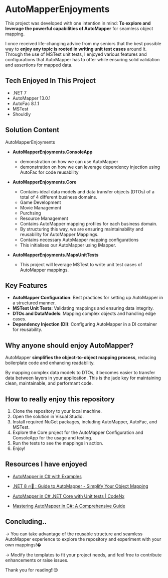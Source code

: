 # AutoMapperEnjoyments

This project was developed with one intention in mind: **To explore and leverage the powerful capabilities of AutoMapper** for seamless object mapping.

I once received life-changing advice from my seniors that the best possible way to **enjoy any topic is rooted in writing unit test cases** around it. Through the use of MSTest unit tests, I enjoyed various features and configurations that AutoMapper has to offer while ensuring solid validation and assertions for mapped data.

## Tech Enjoyed In This Project

- .NET 7
- AutoMapper 13.0.1
- AutoFac 8.1.1
- MSTest
- Shouldly

## Solution Content

AutoMapperEnjoyments

- **AutoMapperEnjoyments.ConsoleApp**
	- demonstration on how we can use AutoMapper
	- demonstration on how we can leverage dependency injection using AutoFac for code reusability

- **AutoMapperEnjoyments.Core**
	- Contains ideal data models and data transfer objects (DTOs) of a total of 4 different business domains.
	- Game Development
	- Movie Management
	- Purchsing
	- Resource Management
	- Contains AutoMapper mapping profiles for each business domain.
	- By structuring this way, we are ensuring maintainability and reusability for AutoMapper Mappings.
	- Contains necessary AutoMapper mapping configurations
	- This initialises our AutoMapper using IMapper.

- **AutoMapperEnjoyments.MapsUnitTests**
	- This project will leverage MSTest to write unit test cases of AutoMapper mappings.

## Key Features

- **AutoMapper Configuration**: Best practices for setting up AutoMapper in a structured manner.
- **MSTest Unit Tests**: Validating mappings and ensuring data integrity.
- **DTOs and DataModels**: Mapping complex objects and handling edge cases.
- **Dependency Injection (DI)**: Configuring AutoMapper in a DI container for reusability.

## Why anyone should enjoy AutoMapper?

AutoMapper **simplifies the object-to-object mapping process**, reducing boilerplate code and enhancing readability.

By mapping complex data models to DTOs, it becomes easier to transfer data between layers in your application. This is the jade key for maintaining clean, maintainable, and performant code.

## How to really enjoy this repository

1. Clone the repository to your local machine.
2. Open the solution in Visual Studio.
3. Install required NuGet packages, including AutoMapper, AutoFac, and MSTest.
4. Explore the Core project for the AutoMapper Configuration and ConsoleApp for the usage and testing.
5. Run the tests to see the mappings in action.
6. Enjoy!

## Resources I have enjoyed

- [AutoMapper in C# with Examples](https://dotnettutorials.net/lesson/automapper-in-c-sharp/)

- [.NET 8 🔥🚀 : Guide to AutoMapper - Simplify Your Object Mapping](https://youtu.be/87fhsf8gfDg?si=yd8-vkDlRmEmHzic)

- [AutoMapper in C# .NET Core with Unit tests | CodeNx](https://medium.com/codenx/automapper-in-net-core-778f9c874164)

- [Mastering AutoMapper in C#: A Comprehensive Guide](https://www.bytehide.com/blog/automapper-csharp)


## Concluding..
-> You can take advantage of the reusable structure and seamless AutoMapper experience to explore the repository and experiment with your own mappings!�

-> Modify the templates to fit your project needs, and feel free to contribute enhancements or raise issues.


Thank you for reading!!😊